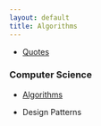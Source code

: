 ```yaml
---
layout: default
title: Algorithms
---
```


* [Quotes](/quotes/)

### Computer Science

* [Algorithms](/algorithms/)

* Design Patterns